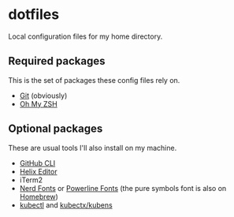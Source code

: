 # dotfiles

Local configuration files for my home directory.

## Required packages

This is the set of packages these config files rely on.

* [Git](https://git-scm.com) (obviously)
* [Oh My ZSH](https://ohmyz.sh)

## Optional packages

These are usual tools I'll also install on my machine.

* [GitHub CLI](https://cli.github.com)
* [Helix Editor](https://helix-editor.com)
* iTerm2
* [Nerd Fonts](https://www.nerdfonts.com/) or [Powerline Fonts](https://github.com/powerline/fonts) (the pure symbols font is also on [Homebrew](https://formulae.brew.sh/cask/font-powerline-symbols))
* [kubectl](https://kubernetes.io/docs/tasks/tools/) and [kubectx/kubens](https://github.com/ahmetb/kubectx)
